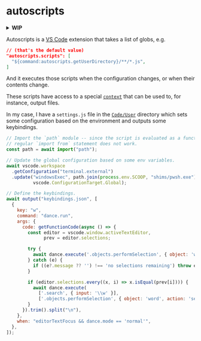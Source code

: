 autoscripts
===========

<details>
<summary><b>WIP</b></summary>

It basically hasn't been tested, the interface will probably change and the
extension hasn't been published. Please file an issue if you would like me to
publish this extension and/or if you have feature requests.

</details>

Autoscripts is a [VS Code](https://code.visualstudio.com) extension that takes
a list of globs, e.g.

```json
// (that's the default value)
"autoscripts.scripts": [
  "${command:autoscripts.getUserDirectory}/**/*.js",
]
```

And it executes those scripts when the configuration changes, or when their
contents change.

These scripts have access to a special [`context`](./context.d.ts) that can be
used to, for instance, output files.

In my case, I have a `settings.js` file in the [`Code/User`](
https://code.visualstudio.com/docs/getstarted/settings#_settings-file-locations)
directory which sets some configuration based on the environment and outputs
some keybindings.

```js
// Import the `path` module -- since the script is evaluated as a function, a
// regular `import from` statement does not work.
const path = await import("path");

// Update the global configuration based on some env variables.
await vscode.workspace
  .getConfiguration("terminal.external")
  .update("windowsExec", path.join(process.env.SCOOP, "shims/pwsh.exe"),
          vscode.ConfigurationTarget.Global);

// Define the keybindings.
await output("keybindings.json", [
  {
    key: "w",
    command: "dance.run",
    args: {
      code: getFunctionCode(async () => {
        const editor = vscode.window.activeTextEditor,
              prev = editor.selections;

        try {
          await dance.execute('.objects.performSelection', { object: 'word', action: 'select' });
        } catch (e) {
          if ((e?.message ?? '') !== 'no selections remaining') throw e;
        }

        if (editor.selections.every((x, i) => x.isEqual(prev[i]))) {
          await dance.execute(
            ['.search', { input: '\\w' }],
            ['.objects.performSelection', { object: 'word', action: 'select' }]);
        }
      }).trim().split("\n"),
    },
    when: "editorTextFocus && dance.mode == 'normal'",
  },
]);
```
